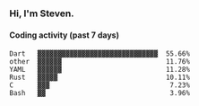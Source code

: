 ### Hi, I'm Steven.

#### Coding activity (past 7 days)
```
Dart   ▓▓▓▓▓▓▓▓▓▓▓▓▓▓▓▓▓▓▓▓▓▓▓▓▓▓▓▓▓▓  55.66%
other  ▓▓▓▓▓▓                          11.76%
YAML   ▓▓▓▓▓▓                          11.28%
Rust   ▓▓▓▓▓                           10.11%
C      ▓▓▓                              7.23%
Bash   ▓▓                               3.96%
```
